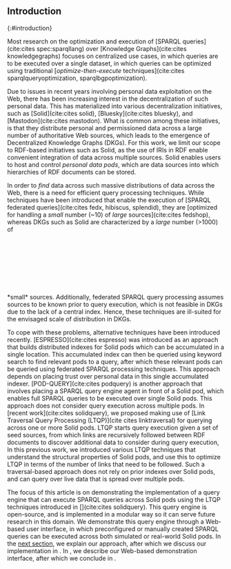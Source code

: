 ## Introduction
{:#introduction}

Most research on the optimization and execution of [SPARQL queries](cite:cites spec:sparqllang) over [Knowledge Graphs](cite:cites knowledgegraphs)
focuses on centralized use cases,
in which queries are to be executed over a single dataset, in which queries can be optimized using traditional [*optimize-then-execute* techniques](cite:cites sparqlqueryoptimization, sparqlbgpoptimization).

Due to issues in recent years involving personal data exploitation on the Web,
there has been increasing interest in the decentralization of such personal data.
This has materialized into various decentralization initiatives,
such as [Solid](cite:cites solid), [Bluesky](cite:cites bluesky), and [Mastodon](cite:cites mastodon).
What is common among these initiatives, is that they distribute personal and permissioned data across a large number of authoritative Web sources,
which leads to the emergence of Decentralized Knowledge Graphs (DKGs).
For this work, we limit our scope to RDF-based initiatives such as Solid,
as the use of IRIs in RDF enable convenient integration of data across multiple sources.
Solid enables users to host and control *personal data pods*, which are data sources into which hierarchies of RDF documents can be stored.

In order to *find* data across such massive distributions of data across the Web,
there is a need for efficient query processing techniques.
While techniques have been introduced that enable the execution of [SPARQL federated queries](cite:cites fedx, hibiscus, splendid),
they are [optimized for handling a *small* number (~10) of *large* sources](cite:cites fedshop),
whereas DKGs such as Solid are characterized
by a *large* number (>1000) of
<span class="placeholder printonly">
<span style="display: block; height: 9em;"></span>
<!-- This is a dummy placeholder for the ACM first page footnote -->
</span>
*small* sources.
Additionally, federated SPARQL query processing assumes sources to be known prior to query execution,
which is not feasible in DKGs due to the lack of a central index.
Hence, these techniques are ill-suited for the envisaged scale of distribution in DKGs.

To cope with these problems, alternative techniques have been introduced recently.
[ESPRESSO](cite:cites espresso) was introduced as an approach that builds distributed indexes for Solid pods
which can be accumulated in a single location.
This accumulated index can then be queried using keyword search to find relevant pods to a query,
after which these relevant pods can be queried using federated SPARQL processing techniques.
This approach depends on placing trust over personal data in this single accumulated indexer.
[POD-QUERY](cite:cites podquery) is another approach that involves placing a SPARQL query engine agent in front of a Solid pod,
which enables full SPARQL queries to be executed over single Solid pods. This approach does not consider query execution across multiple pods.
In [recent work](cite:cites solidquery), we proposed making use of [Link Traversal Query Processing (LTQP)](cite cites linktraversal)
for querying across one or more Solid pods.
LTQP starts query execution given a set of seed sources,
from which links are recursively followed between RDF documents to discover additional data to consider during query execution,
In this previous work, we introduced various LTQP techniques that understand the structural properties of Solid pods,
and use this to optimize LTQP in terms of the number of links that need to be followed.
Such a traversal-based approach does not rely on prior indexes over Solid pods,
and can query over live data that is spread over multiple pods.

The focus of this article is on demonstrating the implementation of a query engine
that can execute SPARQL queries across Solid pods using the LTQP techniques introduced in [](cite:cites solidquery).
This query engine is open-source, and is implemented in a modular way so it can serve future research in this domain.
We demonstrate this query engine through a Web-based user interface,
in which preconfigured or manually created SPARQL queries can be executed across both simulated or real-world Solid pods.
In the [next section](#approach), we explain our approach, after which we discuss our implementation in [](#implementation).
In [](#demonstration), we describe our Web-based demonstration interface,
after which we conclude in [](#conclusions).
